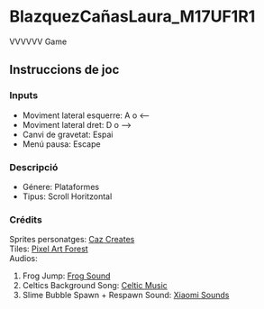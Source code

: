 # BlazquezCañasLaura_M17UF1R1
VVVVVV Game

## Instruccions de joc
### Inputs
- Moviment lateral esquerre: A o <--  
- Moviment lateral dret: D o -->  
- Canvi de gravetat: Espai  
- Menú pausa: Escape  

### Descripció
- Génere: Plataformes  
- Tipus: Scroll Horitzontal  

### Crédits
Sprites personatges: [Caz Creates](https://caz-creates-games.itch.io/)  
Tiles: [Pixel Art Forest](https://assetstore.unity.com/packages/2d/environments/2d-pixel-art-distant-forest-64x64-194105)  
Audios: 
1. Frog Jump: [Frog Sound](https://www.youtube.com/watch?v=Z9l22fTbYuA)
2. Celtics Background Song: [Celtic Music](https://www.youtube.com/watch?v=ddZKwg63bRg&t=148s)
3. Slime Bubble Spawn + Respawn Sound: [Xiaomi Sounds](https://www.youtube.com/watch?v=l6TSYUCWND4)
